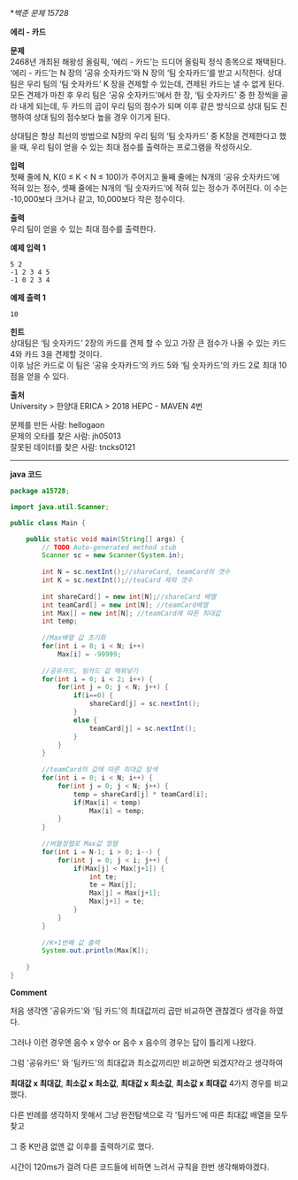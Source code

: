 **백준 문제 15728*<br>

**에리 - 카드**<br>

**문제**<br>
2468년 개최된 해왕성 올림픽, ‘에리 - 카드’는 드디어 올림픽 정식 종목으로 채택된다. ‘에리 - 카드’는 N 장의 ‘공유 숫자카드’와 N 장의 ‘팀 숫자카드’를 받고 시작한다. 상대 팀은 우리 팀의 ‘팀 숫자카드’ K 장을 견제할 수 있는데, 견제된 카드는 낼 수 없게 된다. 모든 견제가 마친 후 우리 팀은 ‘공유 숫자카드’에서 한 장, ‘팀 숫자카드’ 중 한 장씩을 골라 내게 되는데, 두 카드의 곱이 우리 팀의 점수가 되며 이후 같은 방식으로 상대 팀도 진행하여 상대 팀의 점수보다 높을 경우 이기게 된다.

상대팀은 항상 최선의 방법으로 N장의 우리 팀의 ‘팀 숫자카드’ 중 K장을 견제한다고 했을 때, 우리 팀이 얻을 수 있는 최대 점수를 출력하는 프로그램을 작성하시오.

**입력**<br>
첫째 줄에 N, K(0 ≤ K < N ≤ 100)가 주어지고 둘째 줄에는 N개의 ‘공유 숫자카드’에 적혀 있는 정수, 셋째 줄에는 N개의 ‘팀 숫자카드’에 적혀 있는 정수가 주어진다. 이 수는 -10,000보다 크거나 같고, 10,000보다 작은 정수이다.

**출력**<br>
우리 팀이 얻을 수 있는 최대 점수를 출력한다.<br>

**예제 입력 1** <br>
```
5 2
-1 2 3 4 5
-1 0 2 3 4
```
**예제 출력 1** <br>
```
10
```
**힌트**<br>
상대팀은 ‘팀 숫자카드’ 2장의 카드를 견제 할 수 있고 가장 큰 점수가 나올 수 있는 카드 4와 카드 3을 견제할 것이다.<br>
이후 남은 카드로 이 팀은 ‘공유 숫자카드’의 카드 5와 ‘팀 숫자카드’의 카드 2로 최대 10점을 얻을 수 있다.<br>

**출처**<br>
University > 한양대 ERICA > 2018 HEPC - MAVEN 4번<br>

문제를 만든 사람: hellogaon<br>
문제의 오타를 찾은 사람: jh05013<br>
잘못된 데이터를 찾은 사람: tncks0121<br>

---------------------------------------------------------
**java 코드**<br>

```java
package a15728;

import java.util.Scanner;

public class Main {

	public static void main(String[] args) {
		// TODO Auto-generated method stub
		Scanner sc = new Scanner(System.in);
		
		int N = sc.nextInt();//shareCard, teamCard의 갯수
		int K = sc.nextInt();//teaCard 제외 갯수
		
		int shareCard[] = new int[N];//shareCard 배열
		int teamCard[] = new int[N]; //teamCard배열
		int Max[] = new int[N]; //teamCard에 따른 최대값
		int temp;
		
		//Max배열 값 초기화
		for(int i = 0; i < N; i++)
			Max[i] = -99999;
		
		//공유카드, 팀카드 값 채워넣기
		for(int i = 0; i < 2; i++) {
			for(int j = 0; j < N; j++) {
				if(i==0) {
					shareCard[j] = sc.nextInt();
				}
				else {
					teamCard[j] = sc.nextInt();
				}
			}
		}
		
		//teamCard의 값에 따른 최대값 탐색
		for(int i = 0; i < N; i++) {
			for(int j = 0; j < N; j++) {
				temp = shareCard[j] * teamCard[i];
				if(Max[i] < temp)
					Max[i] = temp;
			}
		}
		
		//버블정렬로 Max값 정렬
		for(int i = N-1; i > 0; i--) {
			for(int j = 0; j < i; j++) {
				if(Max[j] < Max[j+1]) {
					int te;
					te = Max[j];
					Max[j] = Max[j+1];
					Max[j+1] = te;
				}
			}
		}
		
		//K+1번째 값 출력
		System.out.println(Max[K]);
		
	}
}

```

**Comment**<br>

처음 생각엔 '공유카드'와 '팀 카드'의 최대값끼리 곱만 비교하면 괜찮겠다 생각을 하였다.<br><br>
그러나 이런 경우엔 음수 x 양수 or 음수 x 음수의 경우는 답이 틀리게 나왔다.<br><br>
그럼 '공유카드' 와 '팀카드'의 최대값과 최소값끼리만 비교하면 되겠지?라고 생각하여<br><br>
**최대값 x 최대값**, **최소값 x 최소값**, **최대값 x 최소값**, **최소값 x 최대값** 4가지 경우를 비교했다.<br><br>
다른 반례를 생각하지 못해서 그냥 완전탐색으로 각 '팀카드'에 따른 최대값 배열을 모두 찾고<br><br>
그 중 K만큼 없앤 값 이후를 출력하기로 했다.<br><br>
시간이 120ms가 걸려 다른 코드들에 비하면 느려서 규칙을 한번 생각해봐야겠다.
